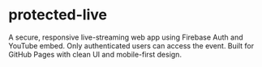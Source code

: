 # protected-live
A secure, responsive live-streaming web app using Firebase Auth and YouTube embed. Only authenticated users can access the event. Built for GitHub Pages with clean UI and mobile-first design.
